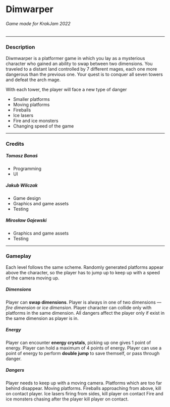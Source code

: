 # **Dimwarper**
###### _Game made for KrakJam 2022_
------------------------

### Description
Diwmwarper is a platformer game in which you lay as a mysterious character who gained an ability to swap between two dimensions. You traveled to a distant land controlled by 7 different mages, each one more dangerous than the previous one. Your quest is to conquer all seven towers and defeat the arch mage.

With each tower, the player will face a new type of danger
- Smaller platforms
- Moving platforms
- Fireballs
- Ice lasers
- Fire and ice monsters
- Changing speed of the game
 ------------------------
### Credits
##### Tomasz Banaś
- Programming
- UI
##### Jakub Wilczak
- Game design
- Graphics and game assets
- Testing
##### Mirosław Gajewski
- Graphics and game assets
- Testing
 ------------------------
### Gameplay

Each level follows the same scheme. Randomly generated platforms appear above the character, so the player has to jump up to keep up with a speed of the camera moving up.

##### Dimensions
Player can **swap dimensions**.
Player is always in one of two dimensions — _fire dimension_ or _ice dimension_.
Player character can collide only with platforms in the same dimension.
All dangers affect the player only if exist in the same dimension as player is in.

##### Energy
Player can encounter **energy crystals**, picking up one gives 1 point of energy. 
Player can hold a maximum of 4 points of energy. 
Player can use a point of energy to perform **double jump** to save themself, or pass through danger.

##### Dangers
Player needs to keep up with a moving camera. Platforms which are too far behind disappear.
Moving platforms.
Fireballs approaching from above, kill on contact player.
Ice lasers firing from sides, kill player on contact
Fire and ice monsters chasing after the player kill player on contact.
